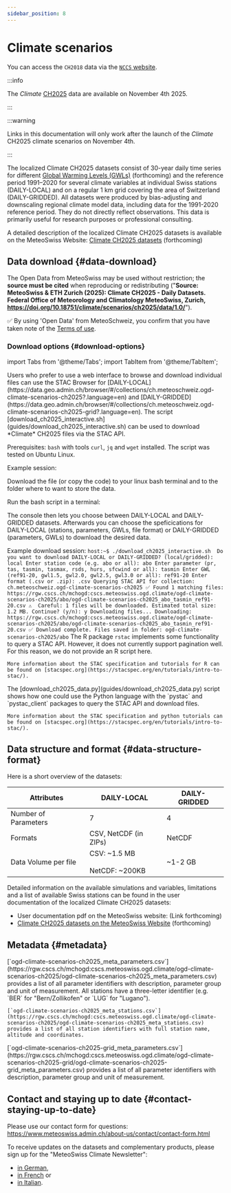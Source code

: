 ```yaml
---
sidebar_position: 8
---
```


# Climate scenarios

You can access the `CH2018` data via the [`NCCS` website](https://www.nccs.admin.ch/nccs/en/home/climate-change-and-impacts/swiss-climate-change-scenarios.html).

:::info

The *Climate* [CH2025](https://www.meteoswiss.admin.ch/about-us/research-and-cooperation/projects/2023/climate-ch2025.html) data are available on November 4th 2025.

:::

:::warning

Links in this documentation will only work after the launch of the *Climate* CH2025 climate scenarios on November 4th.

:::

The localized Climate CH2025 datasets consist of 30-year daily time series for different [Global Warming Levels (GWLs)](https://www.meteoswiss.admin.ch/weather/weather-and-climate-from-a-to-z/global-warming-level-gwl.html) (forthcoming) and the reference period 1991–2020 for several climate variables at individual Swiss stations (DAILY-LOCAL) and on a regular 1 km grid covering the area of Switzerland (DAILY-GRIDDED). All datasets were produced by bias-adjusting and downscaling regional climate model data, including data for the 1991-2020 reference period. They do not directly reflect observations. This data is primarily useful for research purposes or professional consulting. 

A detailed description of the localized Climate CH2025 datasets is available on the MeteoSwiss Website: [Climate CH2025 datasets](https://www.meteoswiss.admin.ch/climate/climate-change/swiss-climate-scenarios/reports-data-and-graphs-of-climate-change-scenarios/climate-ch2025-datasets.html) (forthcoming)


## Data download {#data-download}

The Open Data from MeteoSwiss may be used without restriction; the **source must be cited** when reproducing or redistributing ("**Source: MeteoSwiss & ETH Zurich (2025): Climate CH2025 - Daily Datasets. Federal Office of Meteorology and Climatology MeteoSwiss, Zurich, https://doi.org/10.18751/climate/scenarios/ch2025/data/1.0/**").

:white_check_mark: By using 'Open Data' from MeteoSchweiz, you confirm that you have taken note of the [Terms of use](/general/terms-of-use).

### Download options {#download-options}

import Tabs from '@theme/Tabs';
import TabItem from '@theme/TabItem';

<Tabs queryString="download-options">
  <TabItem value="browser" label="Manual download via STAC Browser">
    Users who prefer to use a web interface to browse and download individual files can use the STAC Browser for [DAILY-LOCAL](https://data.geo.admin.ch/browser/#/collections/ch.meteoschweiz.ogd-climate-scenarios-ch2025?.language=en) and [DAILY-GRIDDED](https://data.geo.admin.ch/browser/#/collections/ch.meteoschweiz.ogd-climate-scenarios-ch2025-grid?.language=en). 
  </TabItem>
  <TabItem value="bash" label="Download using bash">
  The script [download_ch2025_interactive.sh](guides/download_ch2025_interactive.sh) can be used to download *Climate* CH2025 files via the STAC API. 
  
  Prerequisites: `bash` with tools `curl`, `jq` and `wget` installed. The script was tested on Ubuntu Linux. 

  Example session: 

  Download the file (or copy the code) to your linux bash terminal and to the folder where to want to store the data.

  Run the bash script in a terminal:

  The console then lets you choose between DAILY-LOCAL and DAILY-GRIDDED datasets.
  Afterwards you can choose the speficications for DAILY-LOCAL (stations, parameters, GWLs, file format) or DAILY-GRIDDED (parameters, GWLs) to download the desired data.
  
  Example download session: 
    ```
    host:~$ ./download_ch2025_interactive.sh 
    Do you want to download DAILY-LOCAL or DAILY-GRIDDED? (local/gridded): local
    Enter station code (e.g. abo or all): abo
    Enter parameter (pr, tas, tasmin, tasmax, rsds, hurs, sfcwind or all): tasmin
    Enter GWL (ref91-20, gwl1.5, gwl2.0, gwl2.5, gwl3.0 or all): ref91-20
    Enter format (.csv or .zip): .csv
    Querying STAC API for collection: ch.meteoschweiz.ogd-climate-scenarios-ch2025
    ✅ Found 1 matching files:
    https://rgw.cscs.ch/mchogd:cscs.meteoswiss.ogd.climate/ogd-climate-scenarios-ch2025/abo/ogd-climate-scenarios-ch2025_abo_tasmin_ref91-20.csv
    ⚠️  Careful: 1 files will be downloaded. Estimated total size: 1.2 MB.
    Continue? (y/n): y
    Downloading files...
    Downloading: https://rgw.cscs.ch/mchogd:cscs.meteoswiss.ogd.climate/ogd-climate-scenarios-ch2025/abo/ogd-climate-scenarios-ch2025_abo_tasmin_ref91-20.csv
    ✅ Download complete. Files saved in folder: ogd-climate-scenarios-ch2025/abo
    ```
  </TabItem>
  <TabItem value="R" label="Download using R">
    The R package `rstac` implements some functionality to query a STAC API. However, it does not currently support pagination well. For this reason, we do not provide an R script here. 

    More information about the STAC specification and tutorials for R can be found on [stacspec.org](https://stacspec.org/en/tutorials/intro-to-stac/).
  </TabItem>
  <TabItem value="Python" label="Download using Python">
    The [download_ch2025_data.py](guides/download_ch2025_data.py) script shows how one could use the Python language with the `pystac` and `pystac_client` packages to query the STAC API and download files.

    More information about the STAC specification and python tutorials can be found on [stacspec.org](https://stacspec.org/en/tutorials/intro-to-stac/).
  </TabItem>
</Tabs>


## Data structure and format {#data-structure-format}

Here is a short overview of the datasets:

| **Attributes**                  | **DAILY-LOCAL**                       | **DAILY-GRIDDED** |
|---------------------------------|---------------------------------------|-------------------|
| Number of Parameters            | 7                                     | 4                 |
| Formats                         | CSV, NetCDF (in ZIPs)                 | NetCDF            |
| Data Volume per file            | CSV: ~1.5 MB <br></br> NetCDF: ~200KB | ~1-2 GB           |

Detailed information on the available simulations and variables, limitations and a list of available Swiss stations can be found in the user documentation of the localized Climate CH2025 datasets:
- User documentation pdf on the MeteoSwiss website: (Link forthcoming)
- [Climate CH2025 datasets on the MeteoSwiss Website](https://www.meteoswiss.admin.ch/climate/climate-change/swiss-climate-scenarios/reports-data-and-graphs-of-climate-change-scenarios/climate-ch2025-datasets.html) (forthcoming)


## Metadata {#metadata}

<Tabs queryString="metadata">
  <TabItem value="daily-local-parameters" label="DAILY-LOCAL Parameters">
    [`ogd-climate-scenarios-ch2025_meta_parameters.csv`](https://rgw.cscs.ch/mchogd:cscs.meteoswiss.ogd.climate/ogd-climate-scenarios-ch2025/ogd-climate-scenarios-ch2025_meta_parameters.csv) provides a list of all parameter identifiers with description, parameter group and unit of measurement.
  </TabItem>
  <TabItem value="daily-local-stations" label="DAILY-LOCAL Stations">
    All stations have a three-letter identifier (e.g. `BER` for "Bern/Zollikofen" or `LUG` for "Lugano").
    
    [`ogd-climate-scenarios-ch2025_meta_stations.csv`](https://rgw.cscs.ch/mchogd:cscs.meteoswiss.ogd.climate/ogd-climate-scenarios-ch2025/ogd-climate-scenarios-ch2025_meta_stations.csv) provides a list of all station identifiers with full station name, altitude and coordinates.
  </TabItem>
  <TabItem value="daily-gridded-parameters" label="DAILY-GRIDDED Parameters">
    [`ogd-climate-scenarios-ch2025-grid_meta_parameters.csv`](https://rgw.cscs.ch/mchogd:cscs.meteoswiss.ogd.climate/ogd-climate-scenarios-ch2025-grid/ogd-climate-scenarios-ch2025-grid_meta_parameters.csv) provides a list of all parameter identifiers with description, parameter group and unit of measurement.
  </TabItem>
</Tabs>


## Contact and staying up to date {#contact-staying-up-to-date}

Please use our contact form for questions: https://www.meteoswiss.admin.ch/about-us/contact/contact-form.html

To receive updates on the datasets and complementary products, please sign up for the "MeteoSwiss Climate Newsletter":
- [in German](https://www.meteoschweiz.admin.ch/service-und-publikationen/publikationen/verschiedenes/2024/klima-newsletter.html),
- [in French](https://www.meteosuisse.admin.ch/services-et-publications/publications/divers/2024/newsletter-climat.html) or
- [in Italian](https://www.meteosvizzera.admin.ch/servizi-e-pubblicazioni/pubblicazioni/diversi/2024/newsletter-clima.html).





